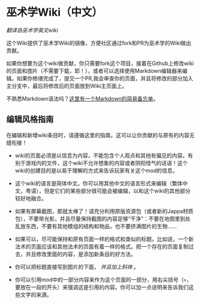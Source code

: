 # 巫术学Wiki（中文） 
_翻译自巫术学英文wiki_  

这个Wiki提供了巫术学Wiki的镜像，方便社区通过fork和PR为巫术学的Wiki做出贡献。  

如果你想要为这个wiki做贡献，你只需要fork这个项目，接着在Github上修改wiki的页面和图片（不需要下载，耶！），或者可以选择使用Markdown编辑器来编辑。如果你修缮完成了，提交一个PR,我会审查你的页面，并且将修改的部分加入主分支中，最后将修改后的页面放到Wiki主页面上。  
 
不熟悉Markdown语法吗？[这里有一个Markdown的简易备忘单](https://github.com/adam-p/markdown-here/wiki/Markdown-Cheatsheet)。   

## 编辑风格指南

在编辑和新增wiki条目时，请遵循这里的指南。这可以让你贡献的与原有的内容无缝衔接！  

- wiki的页面必须是以信息为内容，不能包含个人观点和其他有偏见的内容。有别于游戏内的文件，这个wiki不允许想象的内容或者阴阳怪气的话语！这个wiki的创建目的是以易于理解的方式来告诉玩家有关这个mod的信息。  

- 这个wiki的语言是简体中文。你可以用其他中文的语言形式来编辑（繁体中文，粤语），但是它们的某些部分很可能会被编辑，以和这个wiki的其他部分较好地融合。  

- 如果有屏幕截图，那就太棒了！请充分利用原版资源包（或者新的Jappa材质包），不要带光影，并且尽量保持截图的内容足够“干净”：不要在地图里到处乱放东西，不要有其他模组的结构和物品，也不要挤满图片的生物……  

- 如果可以，尽可能保持和原有页面一样的格式和类似的标题。比如说，一个新法术的页面应该和其他法术的页面有着一样的格式。把一个存在的页面复制过去，并且修改里面的内容，是添加新条目的好方法。  

- 你可以把标题直接写到图片的下面， _并且加上斜体_ 。

- 你可以引用mod中的一部分内容来作为这个页面的一部分，用右尖括号（`>`，要放在一段的开头）来强调这是引用的内容。你可以加一点说明来告诉我们这些文字的来源。
